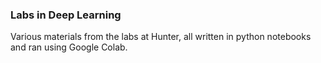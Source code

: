 ### Labs in Deep Learning

Various materials from the labs at Hunter, all written in python notebooks and ran using Google Colab.
